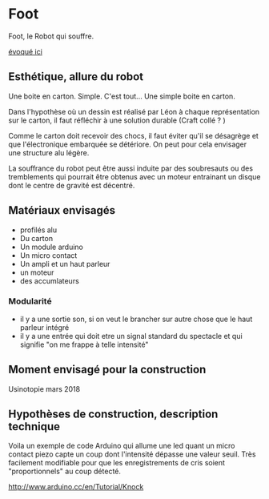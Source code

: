 # Foot

Foot, le Robot qui souffre.

[évoqué ici](../scenes/anthropomorphisme.md)

## Esthétique, allure du robot

Une boite en carton. Simple.
C'est tout...
Une simple boite en carton.

Dans l'hypothèse où un dessin est réalisé par Léon à chaque représentation sur le carton, il faut réfléchir à une solution durable (Craft collé ? )

Comme le carton doit recevoir des chocs, il faut éviter qu'il se désagrège et que l'électronique embarquée se détériore. On peut pour cela envisager une structure alu légère.

La souffrance du robot peut être aussi induite par des soubresauts ou des tremblements qui pourrait être obtenus avec un moteur entrainant un disque dont le centre de gravité est décentré.

## Matériaux envisagés

- profilés alu
- Du carton
- Un module arduino
- Un micro contact
- Un ampli et un haut parleur
- un moteur
- des accumlateurs

### Modularité
- il y a une sortie son, si on veut le brancher sur autre chose que le haut parleur intégré
- il y a une entrée qui doit etre un signal standard du spectacle et qui signifie "on me frappe à telle intensité"

## Moment envisagé pour la construction
Usinotopie mars 2018

## Hypothèses de construction, description technique

Voila un exemple de code Arduino qui allume une led quant un micro contact piezo capte un coup dont l'intensité dépasse une valeur seuil. Très facilement modifiable pour que les enregistrements de cris soient "proportionnels" au coup détecté.


   http://www.arduino.cc/en/Tutorial/Knock
